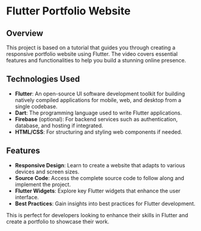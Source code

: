 # Flutter Portfolio Website

## Overview
This project is based on a tutorial that guides you through creating a responsive portfolio website using Flutter. The video covers essential features and functionalities to help you build a stunning online presence.

## Technologies Used
- **Flutter**: An open-source UI software development toolkit for building natively compiled applications for mobile, web, and desktop from a single codebase.
- **Dart**: The programming language used to write Flutter applications.
- **Firebase** (optional): For backend services such as authentication, database, and hosting if integrated.
- **HTML/CSS**: For structuring and styling web components if needed.

## Features
- **Responsive Design**: Learn to create a website that adapts to various devices and screen sizes.
- **Source Code**: Access the complete source code to follow along and implement the project.
- **Flutter Widgets**: Explore key Flutter widgets that enhance the user interface.
- **Best Practices**: Gain insights into best practices for Flutter development.


This is perfect for developers looking to enhance their skills in Flutter and create a portfolio to showcase their work.
